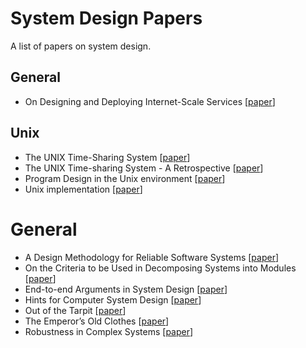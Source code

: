 # System Design Papers
A list of papers on system design.

## General
- On Designing and Deploying Internet-Scale Services [[paper](https://www.usenix.org/legacy/event/lisa07/tech/full_papers/hamilton/hamilton_html/index.html)]

## Unix
- The UNIX Time-Sharing System [[paper](https://people.eecs.berkeley.edu/~brewer/cs262/unix.pdf)]
- The UNIX Time-sharing System - A Retrospective [[paper](https://www.bell-labs.com/usr/dmr/www/retro.pdf)]
- Program Design in the Unix environment [[paper](http://harmful.cat-v.org/cat-v/unix_prog_design.pdf)]
- Unix implementation [[paper](https://users.soe.ucsc.edu/~sbrandt/221/Papers/History/thompson-bstj78.pdf)]

# General
- A Design Methodology for Reliable Software Systems [[paper](https://valbonne-consulting.com/papers/classic/Liskov_72-Design_Methodology_for_Reliable_Software_Systems.pdf)]
- On the Criteria to be Used in Decomposing Systems into Modules [[paper](http://repository.cmu.edu/cgi/viewcontent.cgi?article=2979&context=compsci)]
- End-to-end Arguments in System Design [[paper](courses.cs.vt.edu/cs5204/fall11-butt/lectures/End2EndArgs.pdf)]
- Hints for Computer System Design [[paper](https://www.microsoft.com/en-us/research/wp-content/uploads/2016/02/acrobat-17.pdf)]
- Out of the Tarpit [[paper](https://github.com/papers-we-love/papers-we-love/blob/master/design/out-of-the-tar-pit.pdf)]
- The Emperor’s Old Clothes [[paper](https://zoo.cs.yale.edu/classes/cs422/2010/bib/hoare81emperor.pdf)]
- Robustness in Complex Systems [[paper](https://www.gribble.org/papers/robust.pdf)]
